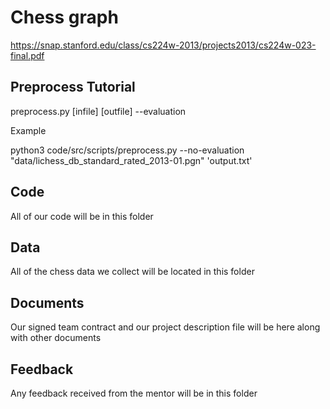 # Chess graph
https://snap.stanford.edu/class/cs224w-2013/projects2013/cs224w-023-final.pdf

## Preprocess Tutorial

  preprocess.py [infile] [outfile] --evaluation


Example

  python3 code/src/scripts/preprocess.py --no-evaluation "data/lichess_db_standard_rated_2013-01.pgn" 'output.txt'

## Code
All of our code will be in this folder

## Data
All of the chess data we collect will be located in this folder

## Documents
Our signed team contract and our project description file will be here along with other documents

## Feedback
Any feedback received from the mentor will be in this folder

